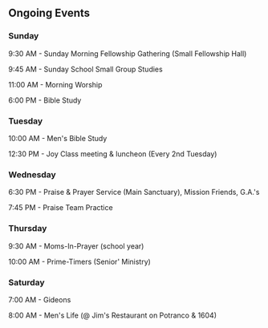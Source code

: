 ## Ongoing Events

### Sunday

9:30 AM   - Sunday Morning Fellowship Gathering (Small Fellowship Hall)

9:45 AM   - Sunday School Small Group Studies

11:00 AM  - Morning Worship

6:00 PM   - Bible Study


### Tuesday

10:00 AM - Men's Bible Study

12:30 PM - Joy Class meeting & luncheon (Every 2nd Tuesday)

### Wednesday

6:30 PM - Praise & Prayer Service (Main Sanctuary), Mission Friends, G.A.'s

7:45 PM - Praise Team Practice

### Thursday

9:30 AM  - Moms-In-Prayer (school year)

10:00 AM - Prime-Timers (Senior' Ministry)

### Saturday

7:00 AM - Gideons

8:00 AM - Men's Life (@ Jim's Restaurant on Potranco & 1604)
